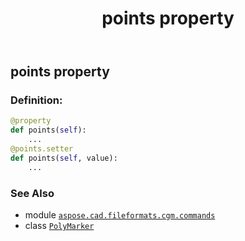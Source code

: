 ﻿---
title: points property
second_title: Aspose.CAD for Python via .NET API References
description: 
type: docs
weight: 80
url: /python-net/aspose.cad.fileformats.cgm.commands/polymarker/points/
is_root: false
---

## points property

### Definition:
```python
@property
def points(self):
    ...
@points.setter
def points(self, value):
    ...
```

### See Also
* module [`aspose.cad.fileformats.cgm.commands`](../../)
* class [`PolyMarker`](/cad/python-net/aspose.cad.fileformats.cgm.commands/polymarker)
